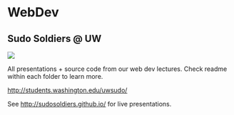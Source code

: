 WebDev
======

## Sudo Soldiers @ UW

![](http://i.imgur.com/RSDogie.png)

All presentations + source code from our web dev lectures. Check readme within each folder to learn more.

http://students.washington.edu/uwsudo/

See http://sudosoldiers.github.io/ for live presentations.
